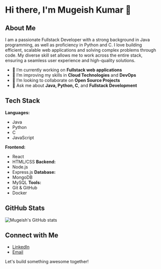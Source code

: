 # Hi there, I'm Mugeish Kumar 👋

## About Me

I am a passionate Fullstack Developer with a strong background in Java programming, as well as proficiency in Python and C. I love building efficient, scalable web applications and solving complex problems through code. My diverse skill set allows me to work across the entire stack, ensuring a seamless user experience and high-quality solutions.

- 🔭 I’m currently working on **Fullstack web applications**
- 🌱 I’m improving my skills in **Cloud Technologies** and **DevOps**
- 👯 I’m looking to collaborate on **Open Source Projects**
- 💬 Ask me about **Java, Python, C**, and **Fullstack Development**

## Tech Stack

**Languages:**
- Java
- Python
- C
- JavaScript

**Frontend:**
- React
- HTML/CSS
**Backend:**
- Node.js
- Express.js
**Database:**
- MongoDB
- MySQL
**Tools:**
- Git & GitHub
- Docker
## GitHub Stats

![Mugeish's GitHub stats](https://github.com/mugeishkumar912005/mugeishkumar912005)

## Connect with Me

- [LinkedIn](https://www.linkedin.com/in/mugeish-kumar-3a9258251?utm_source=share&utm_campaign=share_via&utm_content=profile&utm_medium=android_app)
- [Email](mugeishkumar.2005@gmail.com)

Let's build something awesome together!
